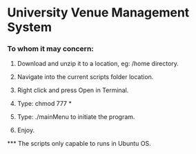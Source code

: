 # University Venue Management System
<h3>To whom it may concern:</h3>

1. Download and unzip it to a location, eg: /home directory.

2. Navigate into the current scripts folder location.

3. Right click and press Open in Terminal.

4. Type: chmod 777 *

5. Type: ./mainMenu to initiate the program.

6. Enjoy.


*** The scripts only capable to runs in Ubuntu OS.
